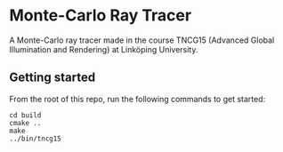 # Monte-Carlo Ray Tracer

A Monte-Carlo ray tracer made in the course TNCG15 (Advanced Global Illumination and Rendering) at Linköping University.

## Getting started

From the root of this repo, run the following commands to get started:

```shell
cd build
cmake ..
make
../bin/tncg15
```

